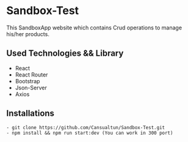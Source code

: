 # Sandbox-Test

 This SandboxApp website which contains Crud operations to manage his/her products.


## Used Technologies && Library

- React 
- React Router 
- Bootstrap
- Json-Server
- Axios

## Installations 

```
- git clone https://github.com/Cansualtun/Sandbox-Test.git
- npm install && npm run start:dev (You can work in 300 port)
```
